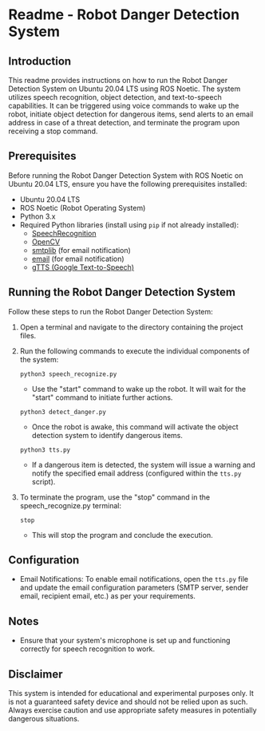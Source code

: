 # Readme - Robot Danger Detection System

## Introduction
This readme provides instructions on how to run the Robot Danger Detection System on Ubuntu 20.04 LTS using ROS Noetic. The system utilizes speech recognition, object detection, and text-to-speech capabilities. It can be triggered using voice commands to wake up the robot, initiate object detection for dangerous items, send alerts to an email address in case of a threat detection, and terminate the program upon receiving a stop command.

## Prerequisites
Before running the Robot Danger Detection System with ROS Noetic on Ubuntu 20.04 LTS, ensure you have the following prerequisites installed:

- Ubuntu 20.04 LTS
- ROS Noetic (Robot Operating System)
- Python 3.x
- Required Python libraries (install using `pip` if not already installed):
  - [SpeechRecognition](https://pypi.org/project/SpeechRecognition/)
  - [OpenCV](https://pypi.org/project/opencv-python/)
  - [smtplib](https://docs.python.org/3/library/smtplib.html) (for email notification)
  - [email](https://docs.python.org/3/library/email.html) (for email notification)
  - [gTTS (Google Text-to-Speech)](https://pypi.org/project/gTTS/)

## Running the Robot Danger Detection System
Follow these steps to run the Robot Danger Detection System:

1. Open a terminal and navigate to the directory containing the project files.

2. Run the following commands to execute the individual components of the system:

   ```shell
   python3 speech_recognize.py
   ```

   - Use the "start" command to wake up the robot. It will wait for the "start" command to initiate further actions.

   ```shell
   python3 detect_danger.py
   ```

   - Once the robot is awake, this command will activate the object detection system to identify dangerous items.

   ```shell
   python3 tts.py
   ```

   - If a dangerous item is detected, the system will issue a warning and notify the specified email address (configured within the `tts.py` script).

3. To terminate the program, use the "stop" command in the speech_recognize.py terminal:

   ```shell
   stop
   ```

   - This will stop the program and conclude the execution.

## Configuration
- Email Notifications: To enable email notifications, open the `tts.py` file and update the email configuration parameters (SMTP server, sender email, recipient email, etc.) as per your requirements.

## Notes
- Ensure that your system's microphone is set up and functioning correctly for speech recognition to work.

## Disclaimer
This system is intended for educational and experimental purposes only. It is not a guaranteed safety device and should not be relied upon as such. Always exercise caution and use appropriate safety measures in potentially dangerous situations.
